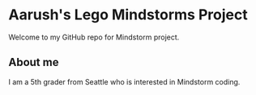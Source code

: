 # Aarush's Lego Mindstorms Project

Welcome to my GitHub repo for Mindstorm project.

## About me
I am a 5th grader from Seattle who is interested in Mindstorm coding.
